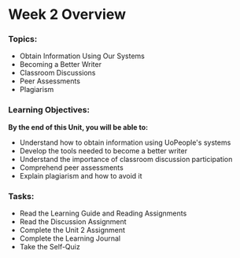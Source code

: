 # Week 2 Overview

### Topics:

- Obtain Information Using Our Systems
- Becoming a Better Writer
- Classroom Discussions
- Peer Assessments 
- Plagiarism 

### Learning Objectives:

**By the end of this Unit, you will be able to:**

- Understand how to obtain information using UoPeople's systems
- Develop the tools needed to become a better writer
- Understand the importance of classroom discussion participation
- Comprehend peer assessments
- Explain plagiarism and how to avoid it

### Tasks:

- Read the Learning Guide and Reading Assignments
- Read the Discussion Assignment
- Complete the Unit 2 Assignment
- Complete the Learning Journal
- Take the Self-Quiz
